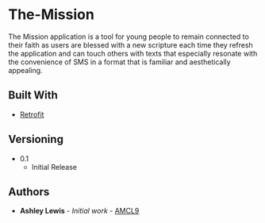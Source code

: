 # The-Mission


The Mission application is a tool for young people to remain connected to their faith as users are blessed with a new 
scripture each time they refresh the application and can touch others with texts that especially resonate with the 
convenience of SMS in a format that is familiar and aesthetically appealing.


## Built With

* [Retrofit](https://square.github.io/retrofit/) 

## Versioning

* 0.1
    * Initial Release
 

## Authors

* **Ashley Lewis** - *Initial work* - [AMCL9](https://github.com/AMCL9)

